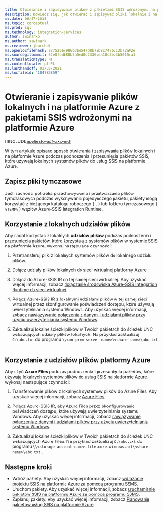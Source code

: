 ```yaml
---
title: Otwieranie i zapisywanie plików z pakietami SSIS wdrożonymi na platformie Azure
description: Dowiedz się, jak otwierać i zapisywać pliki lokalnie i na platformie Azure podczas podnoszenia i przesunięcia pakietów SSIS korzystających z lokalnych systemów plików do usług SSIS na platformie Azure
ms.date: 06/27/2018
ms.topic: conceptual
ms.prod: sql
ms.technology: integration-services
author: swinarko
ms.author: sawinark
ms.reviewer: jburchel
ms.openlocfilehash: 9775266c986b3be547d8b78b8c74765c3b72a92e
ms.sourcegitcommit: 32e0fedb80b5a5ed0d2336cea18c3ec3b5015ca1
ms.translationtype: MT
ms.contentlocale: pl-PL
ms.lasthandoff: 03/30/2021
ms.locfileid: "104786859"
---
```

# <a name="open-and-save-files-on-premises-and-in-azure-with-ssis-packages-deployed-in-azure"></a>Otwieranie i zapisywanie plików lokalnych i na platformie Azure z pakietami SSIS wdrożonymi na platformie Azure

[!INCLUDE[appliesto-adf-xxx-md](includes/appliesto-adf-xxx-md.md)]

W tym artykule opisano sposób otwierania i zapisywania plików lokalnych i na platformie Azure podczas podnoszenia i przesunięcia pakietów SSIS, które używają lokalnych systemów plików do usług SSIS na platformie Azure.

## <a name="save-temporary-files"></a>Zapisz pliki tymczasowe

Jeśli zachodzi potrzeba przechowywania i przetwarzania plików tymczasowych podczas wykonywania pojedynczego pakietu, pakiety mogą korzystać z bieżącego katalogu roboczego ( `.` ) lub folderu tymczasowego ( `%TEMP%` ) węzłów Azure-SSIS Integration Runtime.

## <a name="use-on-premises-file-shares"></a>Korzystanie z lokalnych udziałów plików

Aby nadal korzystać z lokalnych **udziałów plików** podczas podnoszenia i przesunięcia pakietów, które korzystają z systemów plików w systemie SSIS na platformie Azure, wykonaj następujące czynności:

1. Przetransferuj pliki z lokalnych systemów plików do lokalnego udziału plików.

2. Dołącz udziały plików lokalnych do sieci wirtualnej platformy Azure.

3. Dołącz do Azure-SSIS IR do tej samej sieci wirtualnej. Aby uzyskać więcej informacji, zobacz [dołączanie środowiska Azure-SSIS Integration Runtime do sieci wirtualnej](./join-azure-ssis-integration-runtime-virtual-network.md).

4. Połącz Azure-SSIS IR z lokalnymi udziałami plików w tej samej sieci wirtualnej przez skonfigurowanie poświadczeń dostępu, które używają uwierzytelniania systemu Windows. Aby uzyskać więcej informacji, zobacz [nawiązywanie połączenia z danymi i udziałami plików przy użyciu uwierzytelniania systemu Windows](ssis-azure-connect-with-windows-auth.md).

5. Zaktualizuj lokalne ścieżki plików w Twoich pakietach do ścieżek UNC wskazujących udziały plików lokalnych. Na przykład zaktualizuj `C:\abc.txt` do programu `\\<on-prem-server-name>\<share-name>\abc.txt` .

## <a name="use-azure-file-shares"></a>Korzystanie z udziałów plików platformy Azure

Aby użyć **Azure Files** podczas podnoszenia i przesunięcia pakietów, które używają lokalnych systemów plików do usług SSIS na platformie Azure, wykonaj następujące czynności:

1. Transferowanie plików z lokalnych systemów plików do Azure Files. Aby uzyskać więcej informacji, zobacz [Azure Files](https://azure.microsoft.com/services/storage/files/).

2. Połącz Azure-SSIS IR, aby Azure Files przez skonfigurowanie poświadczeń dostępu, które używają uwierzytelniania systemu Windows. Aby uzyskać więcej informacji, zobacz [nawiązywanie połączenia z danymi i udziałami plików przy użyciu uwierzytelniania systemu Windows](ssis-azure-connect-with-windows-auth.md).

3. Zaktualizuj lokalne ścieżki plików w Twoich pakietach do ścieżek UNC wskazujących Azure Files. Na przykład zaktualizuj `C:\abc.txt` do programu `\\<storage-account-name>.file.core.windows.net\<share-name>\abc.txt` .

## <a name="next-steps"></a>Następne kroki

- Wdróż pakiety. Aby uzyskać więcej informacji, zobacz [wdrażanie projektu SSIS na platformie Azure za pomocą programu SSMS](/sql/integration-services/ssis-quickstart-deploy-ssms).
- Uruchom pakiety. Aby uzyskać więcej informacji, zobacz [uruchamianie pakietów SSIS na platformie Azure za pomocą programu SSMS](/sql/integration-services/ssis-quickstart-run-ssms).
- Zaplanuj pakiety. Aby uzyskać więcej informacji, zobacz [Planowanie pakietów usług SSIS na platformie Azure](/sql/integration-services/lift-shift/ssis-azure-schedule-packages-ssms).